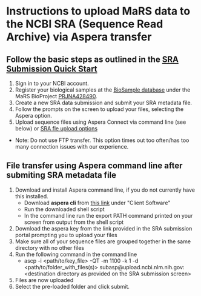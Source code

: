 # Instructions to upload MaRS data to the NCBI SRA (Sequence Read Archive) via Aspera transfer

## Follow the basic steps as outlined in the [SRA Submission Quick Start](https://www.ncbi.nlm.nih.gov/sra/docs/submit/)
1. Sign in to your NCBI account.
2. Register your biological samples at the [BioSample database](https://www.ncbi.nlm.nih.gov/biosample/) under the MaRS BioProject [PRJNA428490](https://www.ncbi.nlm.nih.gov/bioproject/?term=PRJNA428490). 
3. Create a new SRA data submission and submit your SRA metadata file.
4. Follow the prompts on the screen to upload your files, selecting the Aspera option.
5. Upload sequence files using Aspera Connect via command line (see below) or [SRA fle upload options](https://www.ncbi.nlm.nih.gov/sra/docs/submitfiles/)
* Note: Do not use FTP transfer. This option times out too often/has too many connection issues with our experience.

## File transfer using Aspera command line after submiting SRA metadata file
1. Download and install Aspera command line, if you do not currently have this installed.
    * Download **aspera cli** from [this link](http://downloads.asperasoft.com) under "Client Software"
    * Run the downloaded shell script
    * In the command line run the export PATH command printed on your screen from output from the shell script
2. Download the aspera key from the link provided in the SRA submission portal prompting you to upload your files
3. Make sure all of your sequence files are grouped together in the same directory with no other files
4. Run the following command in the command line
    * ascp -i <path/to/key\_file> -QT -m 1100 -k 1 -d <path/to/folder\_with\_files(s)> subasp\@upload.ncbi.nlm.nih.gov\:\<destination directory as provided on the SRA submission screen>
5. Files are now uploaded
6. Select the pre-loaded folder and click submit.
